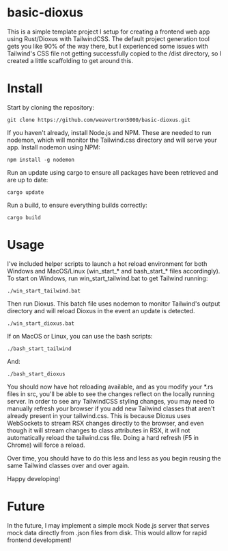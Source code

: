 # basic-dioxus

This is a simple template project I setup for creating a frontend web app using Rust/Dioxus with TailwindCSS. The default project generation tool gets you like 90% of the way there, but I experienced some issues with Tailwind's CSS file not getting successfully copied to the /dist directory, so I created a little scaffolding to get around this.

# Install

Start by cloning the repository:

```
git clone https://github.com/weavertron5000/basic-dioxus.git
```

If you haven't already, install Node.js and NPM. These are needed to run nodemon, which will monitor the Tailwind.css directory and will serve your app. Install nodemon using NPM:

```
npm install -g nodemon
```

Run an update using cargo to ensure all packages have been retrieved and are up to date:

```
cargo update
```

Run a build, to ensure everything builds correctly:

```
cargo build
```

# Usage

I've included helper scripts to launch a hot reload environment for both Windows and MacOS/Linux (win_start_* and bash_start_* files accordingly). To start on Windows, run win_start_tailwind.bat to get Tailwind running:

```
./win_start_tailwind.bat
```

Then run Dioxus. This batch file uses nodemon to monitor Tailwind's output directory and will reload Dioxus in the event an update is detected.

```
./win_start_dioxus.bat
```

If on MacOS or Linux, you can use the bash scripts:

```
./bash_start_tailwind
```

And:

```
./bash_start_dioxus
```

You should now have hot reloading available, and as you modify your *.rs files in src, you'll be able to see the changes reflect on the locally running server. In order to see any TailwindCSS styling changes, you may need to manually refresh your browser if you add new Tailwind classes that aren't already present in your tailwind.css. This is because Dioxus uses WebSockets to stream RSX changes directly to the browser, and even though it will stream changes to class attributes in RSX, it will not automatically reload the tailwind.css file. Doing a hard refresh (F5 in Chrome) will force a reload.

Over time, you should have to do this less and less as you begin reusing the same Tailwind classes over and over again.

Happy developing!


# Future

In the future, I may implement a simple mock Node.js server that serves mock data directly from .json files from disk. This would allow for rapid frontend development!